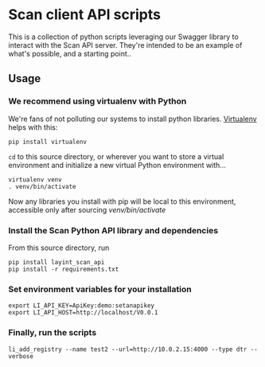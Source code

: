 # Scan client API scripts

This is a collection of python scripts leveraging our Swagger library
to interact with the Scan API server. They're intended to be an
example of what's possible, and a starting point..

## Usage
### We recommend using virtualenv with Python
We're fans of not polluting our systems to install python libraries. [Virtualenv](https://virtualenv.pypa.io/en/stable/) helps with this:
```
pip install virtualenv
```
`cd` to this source directory, or wherever you want to store a virtual environment and initialize a new virtual Python environment with...

```
virtualenv venv
. venv/bin/activate
```
Now any libraries you install with pip will be local to this environment, accessible only after sourcing *venv/bin/activate*

### Install the Scan Python API library and dependencies
From this source directory, run

```
pip install layint_scan_api
pip install -r requirements.txt
```

### Set environment variables for your installation
```
export LI_API_KEY=ApiKey:demo:setanapikey
export LI_API_HOST=http://localhost/V0.0.1
```

### Finally, run the scripts
```
li_add_registry --name test2 --url=http://10.0.2.15:4000 --type dtr --verbose
```
